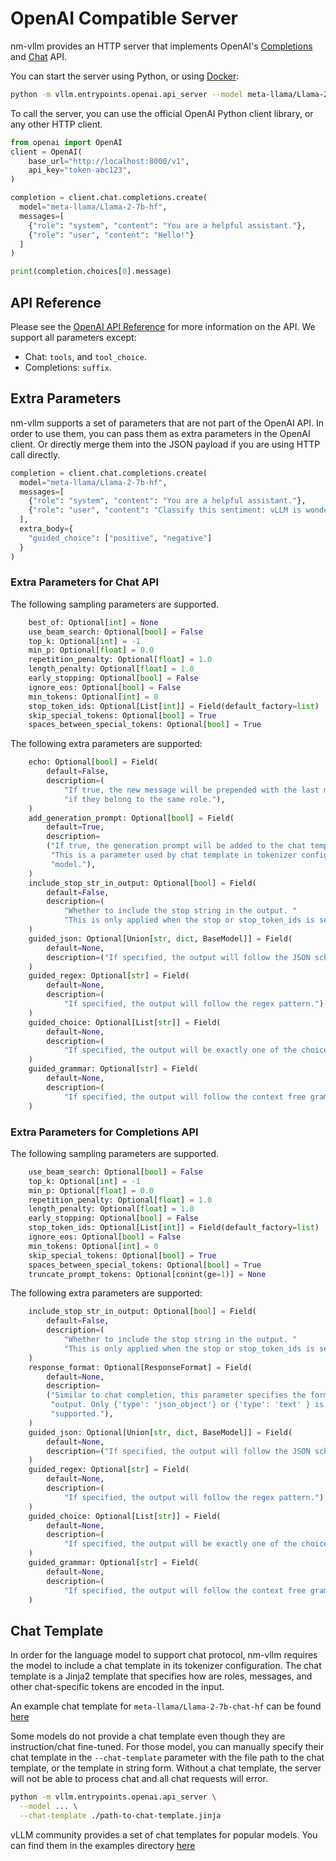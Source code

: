# OpenAI Compatible Server

nm-vllm provides an HTTP server that implements OpenAI's [Completions](https://platform.openai.com/docs/api-reference/completions) and [Chat](https://platform.openai.com/docs/api-reference/chat) API.

You can start the server using Python, or using [Docker](./deploying_with_docker.mdx):
```bash
python -m vllm.entrypoints.openai.api_server --model meta-llama/Llama-2-7b-hf --dtype float32 --api-key token-abc123
```

To call the server, you can use the official OpenAI Python client library, or any other HTTP client.
```python
from openai import OpenAI
client = OpenAI(
    base_url="http://localhost:8000/v1",
    api_key="token-abc123",
)

completion = client.chat.completions.create(
  model="meta-llama/Llama-2-7b-hf",
  messages=[
    {"role": "system", "content": "You are a helpful assistant."},
    {"role": "user", "content": "Hello!"}
  ]
)

print(completion.choices[0].message)
```

## API Reference
Please see the [OpenAI API Reference](https://platform.openai.com/docs/api-reference) for more information on the API. We support all parameters except:
- Chat: `tools`, and `tool_choice`.
- Completions: `suffix`.

## Extra Parameters
nm-vllm supports a set of parameters that are not part of the OpenAI API.
In order to use them, you can pass them as extra parameters in the OpenAI client.
Or directly merge them into the JSON payload if you are using HTTP call directly.

```python
completion = client.chat.completions.create(
  model="meta-llama/Llama-2-7b-hf",
  messages=[
    {"role": "system", "content": "You are a helpful assistant."},
    {"role": "user", "content": "Classify this sentiment: vLLM is wonderful!"}
  ],
  extra_body={
    "guided_choice": ["positive", "negative"]
  }
)
```

### Extra Parameters for Chat API
The following sampling parameters are supported.

```python
    best_of: Optional[int] = None
    use_beam_search: Optional[bool] = False
    top_k: Optional[int] = -1
    min_p: Optional[float] = 0.0
    repetition_penalty: Optional[float] = 1.0
    length_penalty: Optional[float] = 1.0
    early_stopping: Optional[bool] = False
    ignore_eos: Optional[bool] = False
    min_tokens: Optional[int] = 0
    stop_token_ids: Optional[List[int]] = Field(default_factory=list)
    skip_special_tokens: Optional[bool] = True
    spaces_between_special_tokens: Optional[bool] = True
```

The following extra parameters are supported:

```python
    echo: Optional[bool] = Field(
        default=False,
        description=(
            "If true, the new message will be prepended with the last message "
            "if they belong to the same role."),
    )
    add_generation_prompt: Optional[bool] = Field(
        default=True,
        description=
        ("If true, the generation prompt will be added to the chat template. "
         "This is a parameter used by chat template in tokenizer config of the "
         "model."),
    )
    include_stop_str_in_output: Optional[bool] = Field(
        default=False,
        description=(
            "Whether to include the stop string in the output. "
            "This is only applied when the stop or stop_token_ids is set."),
    )
    guided_json: Optional[Union[str, dict, BaseModel]] = Field(
        default=None,
        description=("If specified, the output will follow the JSON schema."),
    )
    guided_regex: Optional[str] = Field(
        default=None,
        description=(
            "If specified, the output will follow the regex pattern."),
    )
    guided_choice: Optional[List[str]] = Field(
        default=None,
        description=(
            "If specified, the output will be exactly one of the choices."),
    )
    guided_grammar: Optional[str] = Field(
        default=None,
        description=(
            "If specified, the output will follow the context free grammar."),
    )
```

### Extra Parameters for Completions API
The following sampling parameters are supported.

```python
    use_beam_search: Optional[bool] = False
    top_k: Optional[int] = -1
    min_p: Optional[float] = 0.0
    repetition_penalty: Optional[float] = 1.0
    length_penalty: Optional[float] = 1.0
    early_stopping: Optional[bool] = False
    stop_token_ids: Optional[List[int]] = Field(default_factory=list)
    ignore_eos: Optional[bool] = False
    min_tokens: Optional[int] = 0
    skip_special_tokens: Optional[bool] = True
    spaces_between_special_tokens: Optional[bool] = True
    truncate_prompt_tokens: Optional[conint(ge=1)] = None
```

The following extra parameters are supported:

```python
    include_stop_str_in_output: Optional[bool] = Field(
        default=False,
        description=(
            "Whether to include the stop string in the output. "
            "This is only applied when the stop or stop_token_ids is set."),
    )
    response_format: Optional[ResponseFormat] = Field(
        default=None,
        description=
        ("Similar to chat completion, this parameter specifies the format of "
         "output. Only {'type': 'json_object'} or {'type': 'text' } is "
         "supported."),
    )
    guided_json: Optional[Union[str, dict, BaseModel]] = Field(
        default=None,
        description=("If specified, the output will follow the JSON schema."),
    )
    guided_regex: Optional[str] = Field(
        default=None,
        description=(
            "If specified, the output will follow the regex pattern."),
    )
    guided_choice: Optional[List[str]] = Field(
        default=None,
        description=(
            "If specified, the output will be exactly one of the choices."),
    )
    guided_grammar: Optional[str] = Field(
        default=None,
        description=(
            "If specified, the output will follow the context free grammar."),
    )
```

## Chat Template

In order for the language model to support chat protocol, nm-vllm requires the model to include
a chat template in its tokenizer configuration. The chat template is a Jinja2 template that
specifies how are roles, messages, and other chat-specific tokens are encoded in the input.

An example chat template for `meta-llama/Llama-2-7b-chat-hf` can be found [here](https://huggingface.co/meta-llama/Llama-2-7b-chat-hf/blob/09bd0f49e16738cdfaa6e615203e126038736eb0/tokenizer_config.json#L12)

Some models do not provide a chat template even though they are instruction/chat fine-tuned. For those model,
you can manually specify their chat template in the `--chat-template` parameter with the file path to the chat
template, or the template in string form. Without a chat template, the server will not be able to process chat
and all chat requests will error.

```bash
python -m vllm.entrypoints.openai.api_server \
  --model ... \
  --chat-template ./path-to-chat-template.jinja
```

vLLM community provides a set of chat templates for popular models. You can find them in the examples
directory [here](https://github.com/vllm-project/vllm/tree/main/examples/)
